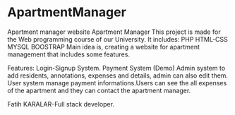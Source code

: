 # ApartmentManager
Apartment manager website
Apartment Manager
This project is made for the Web programming course of our University. It includes:
PHP
HTML-CSS
MYSQL
BOOSTRAP
Main idea is, creating a website for apartment management that includes some features.

Features:
Login-Signup System.
Payment System (Demo)
Admin system to add residents, annotations, expenses and details, admin can also edit them.
User system manage payment informations.Users can see the all expenses of the apartment and they can contact the apartment manager.

Fatih KARALAR-Full stack developer.
